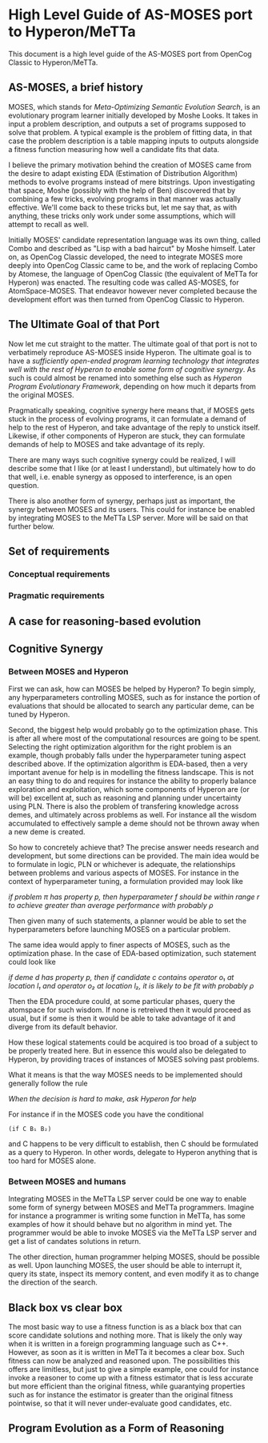 # High Level Guide of AS-MOSES port to Hyperon/MeTTa

This document is a high level guide of the AS-MOSES port from OpenCog
Classic to Hyperon/MeTTa.

## AS-MOSES, a brief history

MOSES, which stands for *Meta-Optimizing Semantic Evolution Search*,
is an evolutionary program learner initially developed by Moshe Looks.
It takes in input a problem description, and outputs a set of programs
supposed to solve that problem.  A typical example is the problem of
fitting data, in that case the problem description is a table mapping
inputs to outputs alongside a fitness function measuring how well a
candidate fits that data.

I believe the primary motivation behind the creation of MOSES came
from the desire to adapt existing EDA (Estimation of Distribution
Algorithm) methods to evolve programs instead of mere bitstrings.
Upon investigating that space, Moshe (possibly with the help of Ben)
discovered that by combining a few tricks, evolving programs in that
manner was actually effective.  We'll come back to these tricks but,
let me say that, as with anything, these tricks only work under some
assumptions, which will attempt to recall as well.

Initially MOSES' candidate representation language was its own thing,
called Combo and described as "Lisp with a bad haircut" by Moshe
himself.  Later on, as OpenCog Classic developed, the need to
integrate MOSES more deeply into OpenCog Classic came to be, and the
work of replacing Combo by Atomese, the language of OpenCog Classic
(the equivalent of MeTTa for Hyperon) was enacted.  The resulting code
was called AS-MOSES, for AtomSpace-MOSES.  That endeavor however never
completed because the development effort was then turned from OpenCog
Classic to Hyperon.

## The Ultimate Goal of that Port

Now let me cut straight to the matter.  The ultimate goal of that port
is not to verbatimely reproduce AS-MOSES inside Hyperon.  The ultimate
goal is to have a *sufficiently open-ended program learning technology
that integrates well with the rest of Hyperon to enable some form of
cognitive synergy*.  As such is could almost be renamed into something
else such as *Hyperon Program Evolutionary Framework*, depending on
how much it departs from the original MOSES.

Pragmatically speaking, cognitive synergy here means that, if MOSES
gets stuck in the process of evolving programs, it can formulate a
demand of help to the rest of Hyperon, and take advantage of the reply
to unstick itself.  Likewise, if other components of Hyperon are
stuck, they can formulate demands of help to MOSES and take advantage
of its reply.

There are many ways such cognitive synergy could be realized, I will
describe some that I like (or at least I understand), but ultimately
how to do that well, i.e. enable synergy as opposed to interference,
is an open question.

There is also another form of synergy, perhaps just as important, the
synergy between MOSES and its users.  This could for instance be
enabled by integrating MOSES to the MeTTa LSP server.  More will be
said on that further below.

## Set of requirements

### Conceptual requirements

### Pragmatic requirements

## A case for reasoning-based evolution

## Cognitive Synergy

### Between MOSES and Hyperon

First we can ask, how can MOSES be helped by Hyperon?  To begin
simply, any hyperparameters controlling MOSES, such as for instance
the portion of evaluations that should be allocated to search any
particular deme, can be tuned by Hyperon.

Second, the biggest help would probably go to the optimization phase.
This is after all where most of the computational resources are going
to be spent.  Selecting the right optimization algorithm for the right
problem is an example, though probably falls under the hyperparameter
tuning aspect described above.  If the optimization algorithm is
EDA-based, then a very important avenue for help is in modelling the
fitness landscape.  This is not an easy thing to do and requires for
instance the ability to properly balance exploration and exploitation,
which some components of Hyperon are (or will be) excellent at, such
as reasoning and planning under uncertainty using PLN.  There is also
the problem of transfering knowledge across demes, and ultimately
across problems as well.  For instance all the wisdom accumulated to
effectively sample a deme should not be thrown away when a new deme is
created.

So how to concretely achieve that?  The precise answer needs research
and development, but some directions can be provided.  The main idea
would be to formulate in logic, PLN or whichever is adequate, the
relationships between problems and various aspects of MOSES.  For
instance in the context of hyperparameter tuning, a formulation
provided may look like

*if problem π has property p, then hyperparameter f should be within
range r to achieve greater than average performance with probably ρ*

Then given many of such statements, a planner would be able to set the
hyperparameters before launching MOSES on a particular problem.

The same idea would apply to finer aspects of MOSES, such as the
optimization phase.  In the case of EDA-based optimization, such
statement could look like

*if deme d has property p, then if candidate c contains operator o₁ at
location l₁ and operator o₂ at location l₂, it is likely to be fit
with probably ρ*

Then the EDA procedure could, at some particular phases, query the
atomspace for such wisdom.  If none is retreived then it would proceed
as usual, but if some is then it would be able to take advantage of it
and diverge from its default behavior.

How these logical statements could be acquired is too broad of a
subject to be properly treated here.  But in essence this would also
be delegated to Hyperon, by providing traces of instances of MOSES
solving past problems.

What it means is that the way MOSES needs to be implemented should
generally follow the rule

*When the decision is hard to make, ask Hyperon for help*

For instance if in the MOSES code you have the conditional

```
(if C B₁ B₂)
```

and C happens to be very difficult to establish, then C should be
formulated as a query to Hyperon.  In other words, delegate to Hyperon
anything that is too hard for MOSES alone.

### Between MOSES and humans

Integrating MOSES in the MeTTa LSP server could be one way to enable
some form of synergy between MOSES and MeTTa programmers.  Imagine for
instance a programmer is writing some function in MeTTa, has some
examples of how it should behave but no algorithm in mind yet.  The
programmer would be able to invoke MOSES via the MeTTa LSP server and
get a list of candates solutions in return.

The other direction, human programmer helping MOSES, should be
possible as well.  Upon launching MOSES, the user should be able to
interrupt it, query its state, inspect its memory content, and even
modify it as to change the direction of the search.

## Black box vs clear box

The most basic way to use a fitness function is as a black box that
can score candidate solutions and nothing more.  That is likely the
only way when it is written in a foreign programming language such as
C++.  However, as soon as it is written in MeTTa it becomes a clear
box.  Such fitness can now be analyzed and reasoned upon.  The
possibilities this offers are limitless, but just to give a simple
example, one could for instance invoke a reasoner to come up with a
fitness estimator that is less accurate but more efficient than the
original fitness, while guarantying properties such as for instance
the estimator is greater than the original fitness pointwise, so that
it will never under-evaluate good candidates, etc.

## Program Evolution as a Form of Reasoning
